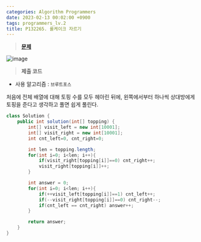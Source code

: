 ```yaml
---
categories: Algorithm Programmers
date: 2023-02-13 00:02:00 +0900
tags: programmers_lv.2
title: P132265. 롤케이크 자르기
---
```


> **[문제](https://school.programmers.co.kr/learn/courses/30/lessons/132265)**

![image](https://user-images.githubusercontent.com/80896077/219044309-92f7085e-3a1b-47a3-a86b-6281dac525a6.png)

> **제출 코드**

- 사용 알고리즘 : `브루트포스`

처음에 전체 배열에 대해 토핑 수를 모두 헤아린 뒤에, 왼쪽에서부터 하나씩 상대방에게 토핑을 준다고 생각하고 풀면 쉽게 풀린다.

```java
class Solution {
    public int solution(int[] topping) {
        int[] visit_left = new int[10001];
        int[] visit_right = new int[10001];
        int cnt_left=0, cnt_right=0;

        int len = topping.length;
        for(int i=0; i<len; i++){
            if(visit_right[topping[i]]==0) cnt_right++;
            visit_right[topping[i]]++;
        }

        int answer = 0;
        for(int i=0; i<len; i++){
            if(++visit_left[topping[i]]==1) cnt_left++;
            if(--visit_right[topping[i]]==0) cnt_right--;
            if(cnt_left == cnt_right) answer++;
        }

        return answer;
    }
}
```
